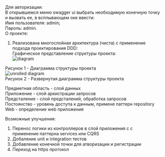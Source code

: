 Для авторизации:\
В открывшемся меню swagger ui выбрать необходимую конечную точку и вызвать ее, в всплывающем оке ввести:\
  Имя пользователя: admin;\
  Пароль: admin.\
О проекте:
  1. Реализована многослойная архитектура (чиста) с применение подхода проeктирования DDD:\
  Графическое представление структуры проекта:\
    ![diagram](https://github.com/user-attachments/assets/d12eca9b-2b36-46df-a195-69be62f0bb7a)

Рисунок 1 - Диаграмма структуры проекта\
    ![unrolled diagram](https://github.com/user-attachments/assets/9e793629-20f7-4e35-949c-053b51750cb8)\
Рисунок 2 - Развернутая диаграмма структуры проекта

  Предметная область - слой данных\
  Приложение - слой аркистрации запросов\
  Предсталение - слой предсталений, обработка запросов\
  Постоянство - уровень доступа к данным, примене паттерн repository\
  Web - определение web приложения
  
Возможные улучшения:
  1. Перенос логики  из контроллеров в слой приложения с с применение паттерна services или CQRS
  2. Добаление unit и integration тестов
  3. Добавление конечной точки для атворизации и регистрации
  4. Переход на https протокол
  

